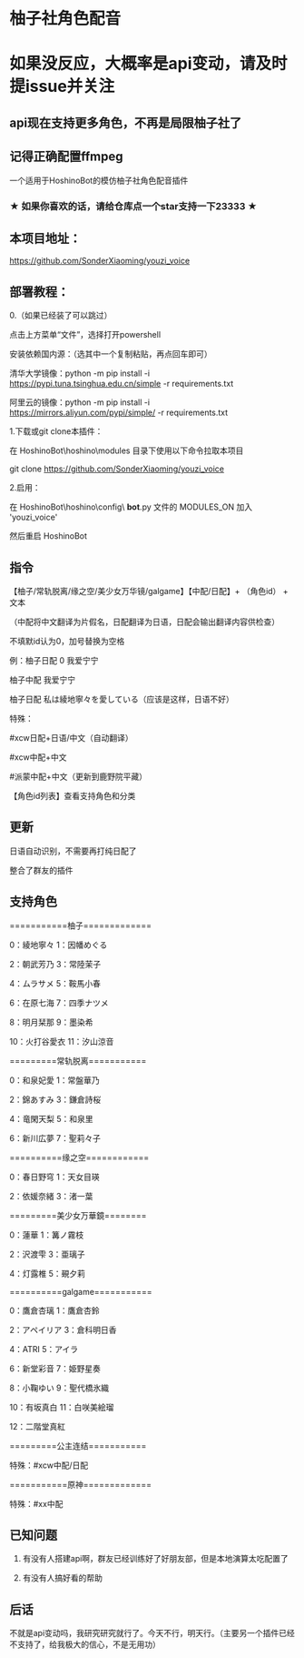 # 柚子社角色配音

# 如果没反应，大概率是api变动，请及时提issue并关注

## api现在支持更多角色，不再是局限柚子社了

## 记得正确配置ffmpeg

一个适用于HoshinoBot的模仿柚子社角色配音插件

### ★ 如果你喜欢的话，请给仓库点一个star支持一下23333 ★

## 本项目地址：

https://github.com/SonderXiaoming/youzi_voice

## 部署教程：

0.（如果已经装了可以跳过）

点击上方菜单“文件”，选择打开powershell

安装依赖国内源：（选其中一个复制粘贴，再点回车即可）

清华大学镜像：python -m pip install -i https://pypi.tuna.tsinghua.edu.cn/simple -r requirements.txt

阿里云的镜像：python -m pip install -i https://mirrors.aliyun.com/pypi/simple/ -r requirements.txt

1.下载或git clone本插件：

在 HoshinoBot\hoshino\modules 目录下使用以下命令拉取本项目

git clone https://github.com/SonderXiaoming/youzi_voice

2.启用：

在 HoshinoBot\hoshino\config\ **bot**.py 文件的 MODULES_ON 加入 'youzi_voice'

然后重启 HoshinoBot

## 指令

【柚子/常轨脱离/缘之空/美少女万华镜/galgame】【中配/日配】+ （角色id） + 文本

（中配将中文翻译为片假名，日配翻译为日语，日配会输出翻译内容供检查）

不填默id认为0，加号替换为空格

例：柚子日配 0 我爱宁宁 

柚子中配 我爱宁宁 

柚子日配 私は綾地寧々を愛している（应该是这样，日语不好）

特殊：

#xcw日配+日语/中文（自动翻译）

#xcw中配+中文

#派蒙中配+中文（更新到鹿野院平藏）

【角色id列表】查看支持角色和分类

## 更新

日语自动识别，不需要再打纯日配了

整合了群友的插件

## 支持角色

===========柚子=============

0：綾地寧々   1：因幡めぐる

2：朝武芳乃   3：常陸茉子

4：ムラサメ   5：鞍馬小春

6：在原七海   7：四季ナツメ

8：明月栞那   9：墨染希

10：火打谷愛衣 11：汐山涼音

=========常轨脱离===========

0：和泉妃愛   1：常盤華乃

2：錦あすみ   3：鎌倉詩桜

4：竜閑天梨   5：和泉里

6：新川広夢   7：聖莉々子

==========缘之空============

0：春日野穹   1：天女目瑛

2：依媛奈緒   3：渚一葉

=========美少女万華鏡========

0：蓮華     1：篝ノ霧枝

2：沢渡雫    3：亜璃子

4：灯露椎    5：覡夕莉

==========galgame===========

0：鷹倉杏璃   1：鷹倉杏鈴

2：アペイリア  3：倉科明日香

4：ATRI     5：アイラ

6：新堂彩音   7：姫野星奏

8：小鞠ゆい   9：聖代橋氷織

10：有坂真白  11：白咲美絵瑠

12：二階堂真紅

=========公主连结===========

特殊：#xcw中配/日配

===========原神=============

特殊：#xx中配

## 已知问题

1. 有没有人搭建api啊，群友已经训练好了好朋友部，但是本地演算太吃配置了

2. 有没有人搞好看的帮助

## 后话

不就是api变动吗，我研究研究就行了。今天不行，明天行。（主要另一个插件已经不支持了，给我极大的信心，不是无用功）
